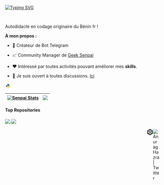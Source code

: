 <!--
**SenpaiNZO/SenpaiNZO** is a ✨ _special_ ✨ repository because its `README.md` (this file) appears on your GitHub profile.

Here are some ideas to get you started:

- 🔭 I’m currently working on ...
- 🌱 I’m currently learning ...
- 👯 I’m looking to collaborate on ...
- 🤔 I’m looking for help with ...
- 💬 Ask me about ...
- 📫 How to reach me: ...
- 😄 Pronouns: ...
- ⚡ Fun fact: ...
-->
<a href="https://git.io/typing-svg"><img src="https://readme-typing-svg.demolab.com?font=Rubik+Glitch&size=30&letterSpacing=px-wide&pause=1000&color=007EF7&background=FFF9F900&center=true&width=435&lines=%E3%81%93%E3%82%93%E3%81%AB%E3%81%A1%E3%81%AF+%F0%9F%91%8B+;Moi+c'est+Senpai+!+%F0%9F%91%BE" alt="Typing SVG" /></a>

<br />

Autodidacte en codage originaire du Bénin fr !

**À mon propos :**

- 💼 Créateur de Bot Telegram 

- 📈 Community Manager de [Geek Senpai](https://t.me/geeksenpai)

- ❤️ Intéressé par toutes activités pouvant améliorer mes **skills**.

- 💬 Je suis ouvert à toutes discussions. [Ici](https://www.instagram.com/senpainzo)

<code><img align="center" height="20" alt="python" src="https://raw.githubusercontent.com/github/explore/80688e429a7d4ef2fca1e82350fe8e3517d3494d/topics/python/python.png"></code>


| <a href="https://github.com/anuraghazra/github-readme-stats"><img align="center" src="https://github-readme-stats.vercel.app/api?username=SenpaiNZO&show_icons=true&include_all_commits=true&theme=buefy&hide_border=true&local=fr" alt="Senpai Stats" /></a> | <a href="https://github.com/anuraghazra/github-readme-stats"><img align="center" src="https://github-readme-stats.vercel.app/api/top-langs/?username=senpainzo&layout=compact&theme=buefy&hide_border=true&local=fr" /></a> |
| ------------- | ------------- |

#### Top Repositories


<a href="https://github.com/anuraghazra/github-readme-stats">
  <img align="center" src="https://github-readme-stats.vercel.app/api/pin/?username=anuraghazra&repo=github-readme-stats&theme=buefy" />
</a>
<a href="https://github.com/anuraghazra/anuraghazra.github.io">
  <img align="center" src="https://github-readme-stats.vercel.app/api/pin/?username=anuraghazra&repo=anuraghazra.github.io&theme=buefy" />
</a>

<br />
<br />

<a href="https://twitter.com/anuraghazru">
  <img align="right" alt="Anurag Hazra | Twitter" width="21px" src="https://raw.githubusercontent.com/anuraghazra/anuraghazra/master/assets/twitter.svg" />
</a>
<a href="https://codesandbox.io/u/anuraghazra">
  <img align="right" alt="Anurag Hazra | CodeSandbox" width="20px" src="https://raw.githubusercontent.com/anuraghazra/anuraghazra/master/assets/codesandbox.svg" />
</a>
